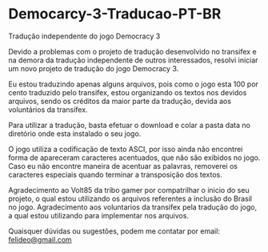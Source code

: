 # Democarcy-3-Traducao-PT-BR

Tradução independente do jogo Democracy 3

Devido a problemas com o projeto de tradução desenvolvido no transifex e na demora da tradução independente de outros interessados, resolvi iniciar um novo projeto de tradução do jogo Democracy 3.

Eu estou traduzindo apenas alguns arquivos, pois como o jogo esta 100 por cento traduzido pelo transifex, estou organizando os textos nos devidos arquivos, sendo os créditos da maior parte da tradução, devida aos voluntários da transifex.

Para utilizar a tradução, basta efetuar o download e colar a pasta data no diretório onde esta instalado o seu jogo.

O jogo utiliza a codificação de texto ASCI, por isso ainda não encontrei forma de apareceram caracteres acentuados, que não são exibidos no jogo. Caso eu não encontre maneira de acentuar as palavras, removerei os caracteres especiais quando terminar a transposição dos textos.

Agradecimento ao Volt85 da tribo gamer por compatrilhar o inicio do seu projeto, o qual estou utilizando os arquivos referentes a inclusão do Brasil no jogo.
Agradecimento aos voluntarios da transifex pela tradução do jogo, a qual estou utilizando para implementar nos arquivos.

Quaisquer dúvidas ou sugestões, podem me contatar por email: felideo@gmail.com
